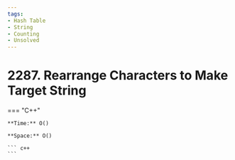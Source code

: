 ```yaml
---
tags:
- Hash Table
- String
- Counting
- Unsolved
---
```



# 2287. Rearrange Characters to Make Target String

=== "C++"

    **Time:** O()

    **Space:** O()

    ``` c++
    ```